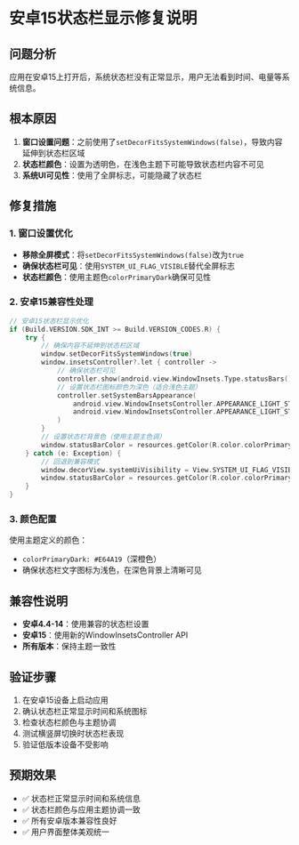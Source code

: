 # 安卓15状态栏显示修复说明

## 问题分析

应用在安卓15上打开后，系统状态栏没有正常显示，用户无法看到时间、电量等系统信息。

## 根本原因

1. **窗口设置问题**：之前使用了`setDecorFitsSystemWindows(false)`，导致内容延伸到状态栏区域
2. **状态栏颜色**：设置为透明色，在浅色主题下可能导致状态栏内容不可见
3. **系统UI可见性**：使用了全屏标志，可能隐藏了状态栏

## 修复措施

### 1. 窗口设置优化
- **移除全屏模式**：将`setDecorFitsSystemWindows(false)`改为`true`
- **确保状态栏可见**：使用`SYSTEM_UI_FLAG_VISIBLE`替代全屏标志
- **状态栏颜色**：使用主题色`colorPrimaryDark`确保可见性

### 2. 安卓15兼容性处理
```kotlin
// 安卓15状态栏显示优化
if (Build.VERSION.SDK_INT >= Build.VERSION_CODES.R) {
    try {
        // 确保内容不延伸到状态栏区域
        window.setDecorFitsSystemWindows(true)
        window.insetsController?.let { controller ->
            // 确保状态栏可见
            controller.show(android.view.WindowInsets.Type.statusBars())
            // 设置状态栏图标颜色为深色（适合浅色主题）
            controller.setSystemBarsAppearance(
                android.view.WindowInsetsController.APPEARANCE_LIGHT_STATUS_BARS,
                android.view.WindowInsetsController.APPEARANCE_LIGHT_STATUS_BARS
            )
        }
        // 设置状态栏背景色（使用主题主色调）
        window.statusBarColor = resources.getColor(R.color.colorPrimaryDark)
    } catch (e: Exception) {
        // 回退到兼容模式
        window.decorView.systemUiVisibility = View.SYSTEM_UI_FLAG_VISIBLE
        window.statusBarColor = resources.getColor(R.color.colorPrimaryDark)
    }
}
```

### 3. 颜色配置
使用主题定义的颜色：
- `colorPrimaryDark: #E64A19`（深橙色）
- 确保状态栏文字图标为浅色，在深色背景上清晰可见

## 兼容性说明

- **安卓4.4-14**：使用兼容的状态栏设置
- **安卓15**：使用新的WindowInsetsController API
- **所有版本**：保持主题一致性

## 验证步骤

1. 在安卓15设备上启动应用
2. 确认状态栏正常显示时间和系统图标
3. 检查状态栏颜色与主题协调
4. 测试横竖屏切换时状态栏表现
5. 验证低版本设备不受影响

## 预期效果

- ✅ 状态栏正常显示时间和系统信息
- ✅ 状态栏颜色与应用主题协调一致
- ✅ 所有安卓版本兼容性良好
- ✅ 用户界面整体美观统一